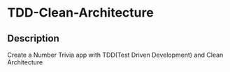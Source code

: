 # TDD-Clean-Architecture

## Description

Create a Number Trivia app with TDD(Test Driven Development) and Clean Architecture

